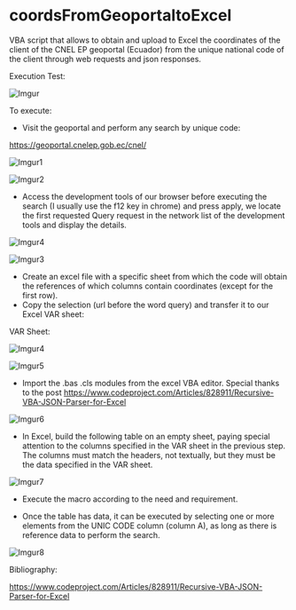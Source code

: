 # coordsFromGeoportaltoExcel
VBA script that allows to obtain and upload to Excel the coordinates of the client of the CNEL EP geoportal (Ecuador) from the unique national code of the client through web requests and json responses.


Execution Test:

![Imgur](https://i.imgur.com/QwJ3mu7.gif)

To execute:
* Visit the geoportal and perform any search by unique code:

https://geoportal.cnelep.gob.ec/cnel/


![Imgur1](https://i.imgur.com/MI9od5K.png)


![Imgur2](https://i.imgur.com/F7tfvMA.png)


* Access the development tools of our browser before executing the search (I usually use the f12 key in chrome) and press apply, we locate the first requested Query request in the network list of the development tools and display the details.

![Imgur4](https://i.imgur.com/UjTQend.png)


![Imgur3](https://i.imgur.com/H8Xr3QO.png)


* Create an excel file with a specific sheet from which the code will obtain the references of which columns contain coordinates (except for the first row).
* Copy the selection (url before the word query) and transfer it to our Excel VAR sheet:

VAR Sheet:


![Imgur4](https://i.imgur.com/BQ1qaDC.png)


![Imgur5](https://i.imgur.com/vpPBbRI.png)


* Import the .bas .cls modules from the excel VBA editor.
Special thanks to the post https://www.codeproject.com/Articles/828911/Recursive-VBA-JSON-Parser-for-Excel


![Imgur6](https://i.imgur.com/aSbpjgJ.png)


* In Excel, build the following table on an empty sheet, paying special attention to the columns specified in the VAR sheet in the previous step. The columns must match the headers, not textually, but they must be the data specified in the VAR sheet.


![Imgur7](https://i.imgur.com/xQoRmda.png)


* Execute the macro according to the need and requirement.

* Once the table has data, it can be executed by selecting one or more elements from the UNIC CODE column (column A), as long as there is reference data to perform the search.


![Imgur8](https://i.imgur.com/QwJ3mu7.gif)


Bibliography:

https://www.codeproject.com/Articles/828911/Recursive-VBA-JSON-Parser-for-Excel